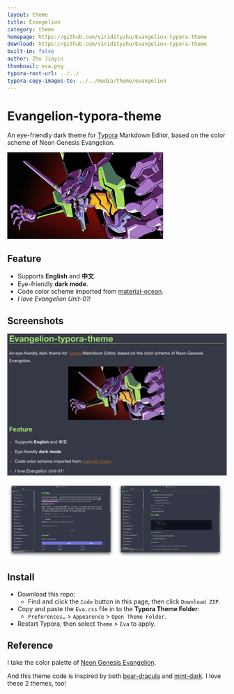 ```yaml
---
layout: theme
title: Evangelion
category: theme
homepage: https://github.com/viridityzhu/Evangelion-typora-theme
download: https://github.com/viridityzhu/Evangelion-typora-theme
built-in: false
author: Zhu Jiayin
thumbnail: eva.png
typora-root-url: ../../
typora-copy-images-to: ../../media/theme/evangelion
---
```


# Evangelion-typora-theme

An eye-friendly dark theme for [Typora](https://typora.io/) Markdown Editor, based on the color scheme of Neon Genesis Evangelion. 

![Image of Evangelion found from Google](/media/theme/evangelion/eva0.png)

## Feature

* Supports **English** and **中文**.
* Eye-friendly **dark mode**.
* Code color scheme imported from [material-ocean](https://codemirror.net/theme/material-ocean.css).
* *I love Evangelion Unit-01!*

## Screenshots

![套娃现场](/media/theme/evangelion/eva1.png)

<p float="left">
  <img src="/media/theme/evangelion/eva2.png" width="49%" />
  <img src="/media/theme/evangelion/eva3.png" width="49%" /> 
</p>


## Install

- Download this repo:
  - Find and click the `Code` button in this page, then click `Download ZIP`.
- Copy and paste the `Eva.css` file in to the **Typora Theme Folder**:
  - `Preferences…` > `Appearence` > `Open Theme Folder`.
- Restart Typora, then select `Theme` > `Eva` to apply.

## Reference

I take the color palette of [Neon Genesis Evangelion](https://en.wikipedia.org/wiki/Neon_Genesis_Evangelion).

And this theme code is inspired by both [bear-dracula](https://github.com/imageslr/typora-theme-bear) and [mint-dark](https://github.com/Y1chenYao/typora-mint-theme). I love these 2 themes, too!

